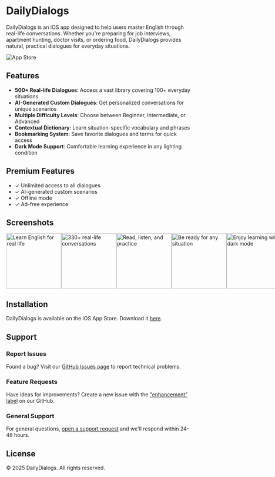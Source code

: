 # DailyDialogs

DailyDialogs is an iOS app designed to help users master English through real-life conversations. Whether you're preparing for job interviews, apartment hunting, doctor visits, or ordering food, DailyDialogs provides natural, practical dialogues for everyday situations.

![App Store](https://tools.applemediaservices.com/api/badges/download-on-the-app-store/black/en-us?size=250x83&releaseDate=1276560000&h=7e7b68fad19738b5649a1bfb78ff46e9)

## Features

- **500+ Real-life Dialogues**: Access a vast library covering 100+ everyday situations
- **AI-Generated Custom Dialogues**: Get personalized conversations for unique scenarios
- **Multiple Difficulty Levels**: Choose between Beginner, Intermediate, or Advanced
- **Contextual Dictionary**: Learn situation-specific vocabulary and phrases
- **Bookmarking System**: Save favorite dialogues and terms for quick access
- **Dark Mode Support**: Comfortable learning experience in any lighting condition

## Premium Features

- ✓ Unlimited access to all dialogues
- ✓ AI-generated custom scenarios
- ✓ Offline mode
- ✓ Ad-free experience

## Screenshots

<div style="display: flex; justify-content: space-between;">
    <img src="Resources/screenshot1.png" alt="Learn English for real life" width="150">
    <img src="Resources/screenshot2.png" alt="330+ real-life conversations" width="150">
    <img src="Resources/screenshot3.png" alt="Read, listen, and practice" width="150">
    <img src="Resources/screenshot4.png" alt="Be ready for any situation" width="150">
    <img src="Resources/screenshot5.png" alt="Enjoy learning with dark mode" width="150">
</div>

## Installation

DailyDialogs is available on the iOS App Store. Download it [here](https://apps.apple.com/de/app/alienated/id6737745251).

## Support

### Report Issues
Found a bug? Visit our [GitHub Issues page](https://github.com/daily-dialogs/dialogs/issues/new?template=bug_report.md) to report technical problems.

### Feature Requests
Have ideas for improvements? Create a new issue with the ["enhancement" label](https://github.com/daily-dialogs/dialogs/issues/new?template=feature_request.md&labels=enhancement) on our GitHub.

### General Support
For general questions, [open a support request](https://github.com/daily-dialogs/dialogs/issues/new?template=support_request.md) and we'll respond within 24-48 hours.

## License

© 2025 DailyDialogs. All rights reserved.

